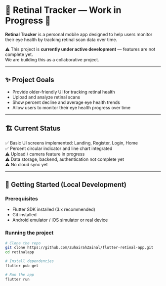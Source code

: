 # 📱 Retinal Tracker — Work in Progress 🚧

**Retinal Tracker** is a personal mobile app designed to help users monitor their eye health by tracking retinal scan data over time.

⚠️ This project is **currently under active development** — features are not complete yet.  
We are building this as a collaborative project.

---

## ✨ Project Goals

- Provide older-friendly UI for tracking retinal health
- Upload and analyze retinal scans
- Show percent decline and average eye health trends
- Allow users to monitor their eye health progress over time

---

## 🏗 Current Status

✅ Basic UI screens implemented: Landing, Register, Login, Home  
✅ Percent circular indicator and line chart integrated  
⚠️ Upload / camera feature in progress  
⚠️ Data storage, backend, authentication not complete yet  
⚠️ No cloud sync yet  

---

## 🚀 Getting Started (Local Development)

### Prerequisites

- Flutter SDK installed (3.x recommended)
- Git installed
- Android emulator / iOS simulator or real device

### Running the project

```bash
# Clone the repo
git clone https://github.com/ZuhairahZainal/flutter-retinal-app.git
cd retinalapp

# Install dependencies
flutter pub get

# Run the app
flutter run